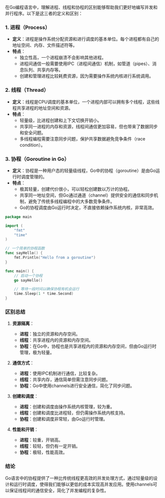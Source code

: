在Go编程语言中，理解进程、线程和协程的区别能够帮助我们更好地编写并发和并行程序。以下是这三者的定义和区别：

### 1. 进程（Process）
- **定义**：进程是操作系统分配资源和进行调度的基本单位。每个进程都有自己的地址空间、内存、文件描述符等。
- **特点**：
  - 独立性高，一个进程崩溃不会影响其他进程。
  - 进程间通信一般需要使用IPC（进程间通信）机制，如管道（pipes）、消息队列、共享内存等。
  - 创建和管理进程比较耗费资源，因为需要操作系统内核进行系统调用。

### 2. 线程（Thread）
- **定义**：线程是CPU调度的基本单位，一个进程内部可以拥有多个线程，这些线程共享进程的地址空间和资源。
- **特点**：
  - 轻量级，比进程创建和上下文切换开销小。
  - 共享同一进程的内存和资源，线程间通信更加容易，但也带来了数据同步和安全问题。
  - 多线程编程需要注意同步问题，保护共享数据避免竞争条件（race condition）。

### 3. 协程（Goroutine in Go）
- **定义**：协程是一种用户态的轻量级线程，Go中的协程（goroutine）是由Go运行时调度管理的。
- **特点**：
  - 极其轻量，创建代价很小，可以轻松创建数以万计的协程。
  - 共享同一地址空间，但Go通过通道（channel）提供安全的通信和同步机制，避免了传统多线程编程中的大多数竞争条件。
  - Go的协程调度由Go运行时决定，不直接依赖操作系统内核，非常高效。

```go
package main

import (
    "fmt"
    "time"
)

// 一个简单的协程函数
func sayHello() {
    fmt.Println("Hello from a goroutine")
}

func main() {
    // 启动一个协程
    go sayHello()

    // 等待一段时间以确保协程有机会运行
    time.Sleep(1 * time.Second)
}
```

### 区别总结
1. **资源隔离**：
   - **进程**：独立的资源和内存空间。
   - **线程**：共享进程内的资源和内存空间。
   - **协程**：在Go中，协程也是共享进程内的资源和内存空间，但由Go运行时管理，极为轻量。

2. **通信方式**：
   - **进程**：使用IPC机制进行通信，比较复杂。
   - **线程**：共享内存，通信简单但需注意同步问题。
   - **协程**：Go中使用channels进行安全通信，简化了同步问题。

3. **创建和调度**：
   - **进程**：创建和调度由操作系统内核管理，较为重。
   - **线程**：创建和调度比进程轻，但仍需操作系统内核支持。
   - **协程**：创建和调度非常轻，由Go运行时管理。

4. **性能和开销**：
   - **进程**：较重，开销高。
   - **线程**：较轻，但仍有一定开销。
   - **协程**：极轻，性能高效。

### 结论
Go语言中的协程提供了一种比传统线程更高效的并发处理方式，通过轻量级的设计和运行时调度，使得我们能够以更低的成本实现高并发应用。使用channels可以保证线程间的通信安全，简化了并发编程的复杂性。